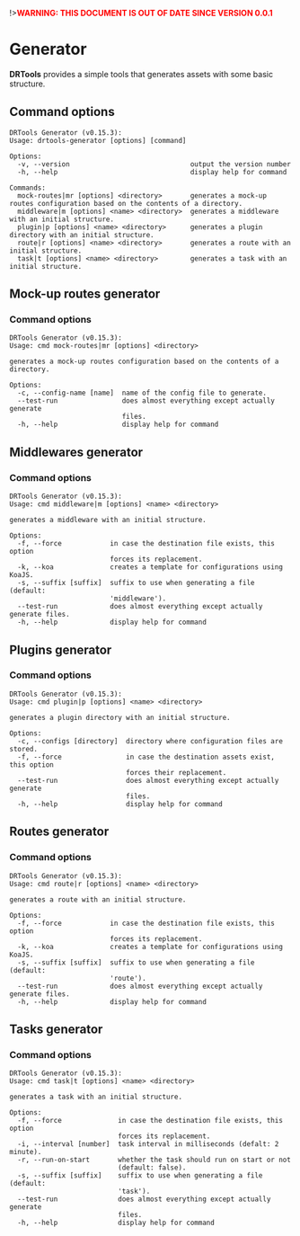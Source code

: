 <!-- version-check:0.0.1 -->
<!-- version-warning -->
!>__<span style="color:red">WARNING: THIS DOCUMENT IS OUT OF DATE SINCE VERSION
0.0.1</span>__
<!-- /version-warning -->

# Generator
__DRTools__ provides a simple tools that generates assets with some basic structure.

## Command options
<!-- AUTO:generator-options -->
```
DRTools Generator (v0.15.3):
Usage: drtools-generator [options] [command]

Options:
  -v, --version                              output the version number
  -h, --help                                 display help for command

Commands:
  mock-routes|mr [options] <directory>       generates a mock-up routes configuration based on the contents of a directory.
  middleware|m [options] <name> <directory>  generates a middleware with an initial structure.
  plugin|p [options] <name> <directory>      generates a plugin directory with an initial structure.
  route|r [options] <name> <directory>       generates a route with an initial structure.
  task|t [options] <name> <directory>        generates a task with an initial structure.
```
<!-- /AUTO -->

## Mock-up routes generator
### Command options
<!-- AUTO:generator-options:mock-routes -->
```
DRTools Generator (v0.15.3):
Usage: cmd mock-routes|mr [options] <directory>

generates a mock-up routes configuration based on the contents of a directory.

Options:
  -c, --config-name [name]  name of the config file to generate.
  --test-run                does almost everything except actually generate
                            files.
  -h, --help                display help for command
```
<!-- /AUTO -->

## Middlewares generator
### Command options
<!-- AUTO:generator-options:middlewares -->
```
DRTools Generator (v0.15.3):
Usage: cmd middleware|m [options] <name> <directory>

generates a middleware with an initial structure.

Options:
  -f, --force            in case the destination file exists, this option
                         forces its replacement.
  -k, --koa              creates a template for configurations using KoaJS.
  -s, --suffix [suffix]  suffix to use when generating a file (default:
                         'middleware').
  --test-run             does almost everything except actually generate files.
  -h, --help             display help for command
```
<!-- /AUTO -->

## Plugins generator
### Command options
<!-- AUTO:generator-options:plugins -->
```
DRTools Generator (v0.15.3):
Usage: cmd plugin|p [options] <name> <directory>

generates a plugin directory with an initial structure.

Options:
  -c, --configs [directory]  directory where configuration files are stored.
  -f, --force                in case the destination assets exist, this option
                             forces their replacement.
  --test-run                 does almost everything except actually generate
                             files.
  -h, --help                 display help for command
```
<!-- /AUTO -->

## Routes generator
### Command options
<!-- AUTO:generator-options:routes -->
```
DRTools Generator (v0.15.3):
Usage: cmd route|r [options] <name> <directory>

generates a route with an initial structure.

Options:
  -f, --force            in case the destination file exists, this option
                         forces its replacement.
  -k, --koa              creates a template for configurations using KoaJS.
  -s, --suffix [suffix]  suffix to use when generating a file (default:
                         'route').
  --test-run             does almost everything except actually generate files.
  -h, --help             display help for command
```
<!-- /AUTO -->

## Tasks generator
### Command options
<!-- AUTO:generator-options:tasks -->
```
DRTools Generator (v0.15.3):
Usage: cmd task|t [options] <name> <directory>

generates a task with an initial structure.

Options:
  -f, --force              in case the destination file exists, this option
                           forces its replacement.
  -i, --interval [number]  task interval in milliseconds (defalt: 2 minute).
  -r, --run-on-start       whether the task should run on start or not
                           (default: false).
  -s, --suffix [suffix]    suffix to use when generating a file (default:
                           'task').
  --test-run               does almost everything except actually generate
                           files.
  -h, --help               display help for command
```
<!-- /AUTO -->
